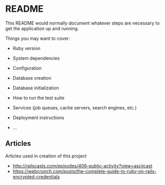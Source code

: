 # README

This README would normally document whatever steps are necessary to get the
application up and running.

Things you may want to cover:

* Ruby version

* System dependencies

* Configuration

* Database creation

* Database initialization

* How to run the test suite

* Services (job queues, cache servers, search engines, etc.)

* Deployment instructions

* ...

## Articles
Articles used in creation of this project
* http://railscasts.com/episodes/406-public-activity?view=asciicast
* https://webcrunch.com/posts/the-complete-guide-to-ruby-on-rails-encrypted-credentials
  
  
